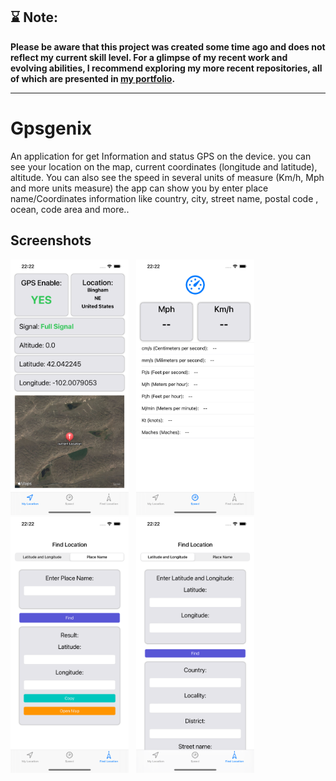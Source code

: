 
## ⌛️ Note:
<b>Please be aware that this project was created some time ago and does not reflect my current skill level. For a glimpse of my recent work and evolving abilities, I recommend exploring my more recent repositories, all of which are presented in <a href="https://oranlevi.dev" target="_blank" >my portfolio</a>.</b>

---

Gpsgenix
==========
An application for get Information and status GPS on the device.
you can see your location on the map, current coordinates (longitude and latitude), altitude.
You can also see the speed in several units of measure (Km/h, Mph and more units measure)
the app can show you by enter place name/Coordinates information like country, city, street name, postal code , ocean, code area and more..

## Screenshots 
  <p float="left">
    <img src="./Screenshot/iPhone/0.png" width="189" />&nbsp;&nbsp;
  <img src="./Screenshot/iPhone/1.png" width="189" />&nbsp;&nbsp;
  <img src="./Screenshot/iPhone/2.png" width="189" />&nbsp;&nbsp;
   <img src="./Screenshot/iPhone/3.png" width="189" />&nbsp;&nbsp;
</p>

